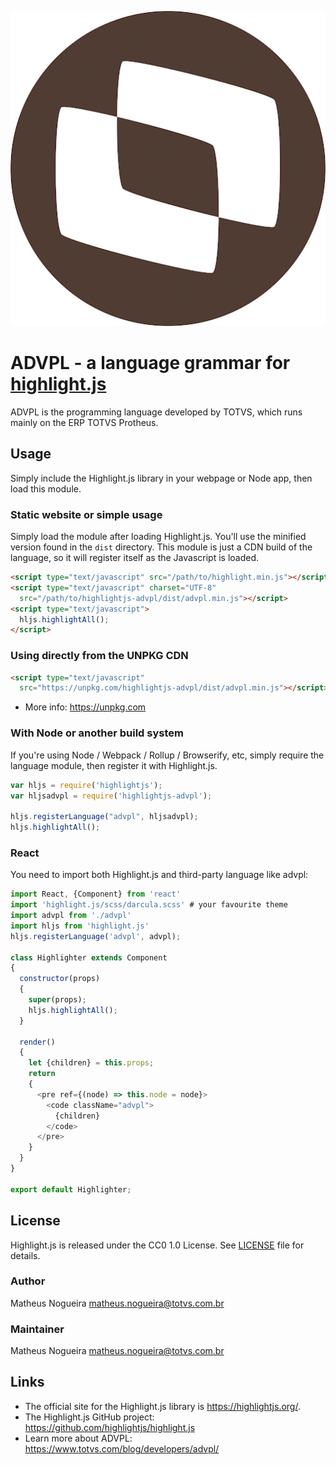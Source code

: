 ![logo](logo.png)

# ADVPL - a language grammar for [highlight.js](https://highlightjs.org/)

ADVPL is the programming language developed by TOTVS, which runs mainly on the ERP TOTVS Protheus.

## Usage

Simply include the Highlight.js library in your webpage or Node app, then load this module.

### Static website or simple usage

Simply load the module after loading Highlight.js. You'll use the minified version found in the `dist` directory. This module is just a CDN build of the language, so it will register itself as the Javascript is loaded.

```html
<script type="text/javascript" src="/path/to/highlight.min.js"></script>
<script type="text/javascript" charset="UTF-8"
  src="/path/to/highlightjs-advpl/dist/advpl.min.js"></script>
<script type="text/javascript">
  hljs.highlightAll();
</script>
```

### Using directly from the UNPKG CDN

```html
<script type="text/javascript"
  src="https://unpkg.com/highlightjs-advpl/dist/advpl.min.js"></script>
```

- More info: <https://unpkg.com>

### With Node or another build system

If you're using Node / Webpack / Rollup / Browserify, etc, simply require the language module, then register it with Highlight.js.

```javascript
var hljs = require('highlightjs');
var hljsadvpl = require('highlightjs-advpl');

hljs.registerLanguage("advpl", hljsadvpl);
hljs.highlightAll();
```

### React

You need to import both Highlight.js and third-party language like advpl:

```js
import React, {Component} from 'react'
import 'highlight.js/scss/darcula.scss' # your favourite theme
import advpl from './advpl'
import hljs from 'highlight.js'
hljs.registerLanguage('advpl', advpl);

class Highlighter extends Component
{
  constructor(props)
  {
    super(props);
    hljs.highlightAll();
  }

  render()
  {
    let {children} = this.props;
    return
    {
      <pre ref={(node) => this.node = node}>
        <code className="advpl">
          {children}
        </code>
      </pre>
    }
  }
}

export default Highlighter;
```

## License

Highlight.js is released under the CC0 1.0 License. See [LICENSE][1] file
for details.

### Author

Matheus Nogueira <matheus.nogueira@totvs.com.br>

### Maintainer

Matheus Nogueira <matheus.nogueira@totvs.com.br>

## Links

- The official site for the Highlight.js library is <https://highlightjs.org/>.
- The Highlight.js GitHub project: <https://github.com/highlightjs/highlight.js>
- Learn more about ADVPL: <https://www.totvs.com/blog/developers/advpl/>

[1]: https://github.com/matheusnogueira/highlightjs-advpl/blob/main/LICENSE
